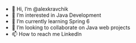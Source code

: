 - 👋 Hi, I’m @alexkravchik
- 👀 I’m interested in Java Development
- 🌱 I’m currently learning Spring 6
- 💞️ I’m looking to collaborate on Java web projects
- 📫 How to reach me LinkedIn

<!---
alexkravchik/alexkravchik is a ✨ special ✨ repository because its `README.md` (this file) appears on your GitHub profile.
You can click the Preview link to take a look at your changes.
--->
